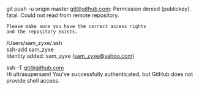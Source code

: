 git push -u origin master
    git@github.com: Permission denied (publickey).
    fatal: Could not read from remote repository.

    Please make sure you have the correct access rights
    and the repository exists.


/Users/sam_zyxe/.ssh<br>
ssh-add sam_zyxe<br>
    Identity added: sam_zyxe (sam_zyxe@yahoo.com)

ssh -T git@github.com<br>
    Hi ultrasupersam! You've successfully authenticated, but GitHub does not provide shell access.
